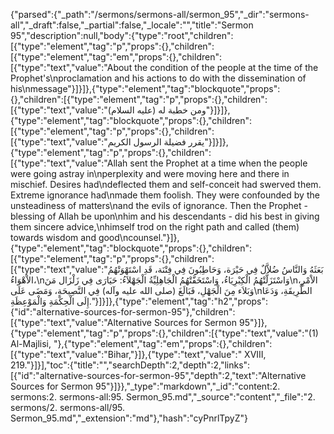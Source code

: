 {"parsed":{"_path":"/sermons/sermons-all/sermon_95","_dir":"sermons-all","_draft":false,"_partial":false,"_locale":"","title":"Sermon 95","description":null,"body":{"type":"root","children":[{"type":"element","tag":"p","props":{},"children":[{"type":"element","tag":"em","props":{},"children":[{"type":"text","value":"About the condition of the people at the time of the Prophet's\nproclamation and his actions to do with the dissemination of his\nmessage"}]}]},{"type":"element","tag":"blockquote","props":{},"children":[{"type":"element","tag":"p","props":{},"children":[{"type":"text","value":"ومن خطبة له (عليه السلام)"}]}]},{"type":"element","tag":"blockquote","props":{},"children":[{"type":"element","tag":"p","props":{},"children":[{"type":"text","value":"يقرر فضيلة الرسول الكريم"}]}]},{"type":"element","tag":"p","props":{},"children":[{"type":"text","value":"Allah sent the Prophet at a time when the people were going astray in\nperplexity and were moving here and there in mischief. Desires had\ndeflected them and self-conceit had swerved them. Extreme ignorance had\nmade them foolish. They were confounded by the unsteadiness of matters\nand the evils of ignorance. Then the Prophet - blessing of Allah be upon\nhim and his descendants - did his best in giving them sincere advice,\nhimself trod on the right path and called (them) towards wisdom and good\ncounsel."}]},{"type":"element","tag":"blockquote","props":{},"children":[{"type":"element","tag":"p","props":{},"children":[{"type":"text","value":"بَعَثَهُ وَالنَّاسُ ضُلاَّلٌ فِي حَيْرَة، وَحَاطِبُونَ فِي فِتْنَة، قَدِ اسْتَهْوَتْهُمُ الاْهْوَاءُ،\nوَاسْتَزَلَّتْهُمُ الْكِبْرِيَاءُ، وَاسْتَخَفَّتْهُمُ الْجَاهِلِيِّةُ الْجَهْلاَءُ: حَيَارَى فِي زَلْزَال مَنَ\nالاْمْرِ، وَبَلاَء مِنَ الْجَهْلِ، فَبَالَغَ (صلى الله عليه وآله) فِي النَّصِيحَةِ، وَمَضَى عَلَى\nالطَّرِيقَةِ، وَدَعَا إِلَى الْحِكْمَةِ وَالْمَوْعِظَةِ."}]}]},{"type":"element","tag":"h2","props":{"id":"alternative-sources-for-sermon-95"},"children":[{"type":"text","value":"Alternative Sources for Sermon 95"}]},{"type":"element","tag":"p","props":{},"children":[{"type":"text","value":"(1) Al-Majlisi, "},{"type":"element","tag":"em","props":{},"children":[{"type":"text","value":"Bihar,"}]},{"type":"text","value":" XVIII, 219."}]}],"toc":{"title":"","searchDepth":2,"depth":2,"links":[{"id":"alternative-sources-for-sermon-95","depth":2,"text":"Alternative Sources for Sermon 95"}]}},"_type":"markdown","_id":"content:2. sermons:2. sermons-all:95. Sermon_95.md","_source":"content","_file":"2. sermons/2. sermons-all/95. Sermon_95.md","_extension":"md"},"hash":"cyPnrlTpyZ"}